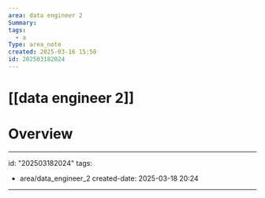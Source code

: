```yaml
---
area: data engineer 2
Summary: 
tags:
  - a
Type: area_note
created: 2025-03-16 15:58
id: 202503182024
---
```


# [[data engineer 2]]

# Overview



  

---
id: "202503182024"
tags:
  -  area/data_engineer_2
created-date: 2025-03-18 20:24
---



